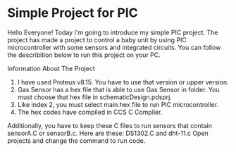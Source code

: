 # Simple Project for PIC

Hello Everyone! Today I'm going to introduce my simple PIC project.
The project has made a project to control a baby unit by using PIC microcontroller with some sensors and integrated circuits. You can follow the describition below to run this project on your PC.

Information About The Project
1) I have used Proteus v8.15. You have to use that version or upper version.
2) Gas Sensor has a hex file that is able to use Gas Sensor in folder. You must choose that hex file in schematicDesign.pdsprj.
3) Like index 2, you must select main.hex file to run PIC microcontroller.
4) The hex codes have compiled in CCS C Compiler.

Additionally, you have to keep these C files to run sensors that contain sensorA.C or sensorB.c.
Here are these: DS1302.C and dht-11.c
Open projects and change the command to run code.
